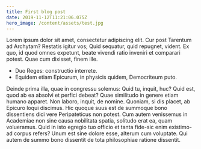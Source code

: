 ```yaml
---
title: First blog post
date: 2019-11-12T11:21:06.075Z
hero_image: /content/assets/test.jpg
---
```


Lorem ipsum dolor sit amet, consectetur adipiscing elit. Cur post Tarentum ad Archytam? Restatis igitur vos; Quid sequatur, quid repugnet, vident. Ex quo, id quod omnes expetunt, beate vivendi ratio inveniri et comparari potest. Quae cum dixisset, finem ille.

- Duo Reges: constructio interrete.
- Equidem etiam Epicurum, in physicis quidem, Democriteum puto.

Deinde prima illa, quae in congressu solemus: Quid tu, inquit, huc? Quid est, quod ab ea absolvi et perfici debeat? Quae similitudo in genere etiam humano apparet. Non laboro, inquit, de nomine. Quoniam, si dis placet, ab Epicuro loqui discimus. Hic quoque suus est de summoque bono dissentiens dici vere Peripateticus non potest. Cum autem venissemus in Academiae non sine causa nobilitata spatia, solitudo erat ea, quam volueramus. Quid in isto egregio tuo officio et tanta fide-sic enim existimo-ad corpus refers? Unum est sine dolore esse, alterum cum voluptate. Qui autem de summo bono dissentit de tota philosophiae ratione dissentit.

